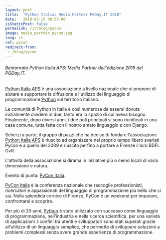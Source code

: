 ```yaml
---
layout: post
title:  "Python Italia: Media Partner PGDay.IT 2018"
date:   2018-03-15 00:57:00
isStaticPost: false
permalink: /it/blog/pycon
image: media_partner_pycon.jpg
lang: it
ref: pycon
redirect-from:
 - /blog/pycon
---
```


<h6>Bentornato Python Italia APS! Media Partner dell'edizione 2018 del PGDay.IT.</h6>

[Python Italia APS](https://www.python.it/comunita/) è una associazione a livello nazionale che si propone di aiutare e supportare la diffusione e l'utilizzo del linguaggio di programmazione [Python](https://www.python.it/) sul territorio italiano.

La comunità di Python in Italia è così numerosa da essersi dovuta inizialmente dividere in due, tanto era lo spazio di cui aveva bisogno. Finalmente, dopo diversi anni, i due poli principali si sono riunificati in una casa comune, tutta fatta con il nostro amato linguaggio e con Django.

Scherzi a parte, il gruppo di pazzi che ha deciso di fondare l'associazione [Python Italia APS](https://www.python.it/comunita/) è riuscito ad organizzare nel proprio tempo libero svariati Pycon e a quello del 2009 è riuscito perfino a portare a Firenze il loro BDFL GvR.

L'attività della associazione si dirama in iniziative più o meno locali di varia dimensione e natura.

Evento di punta: [PyCon Italia](https://www.pycon.it/it/).

[PyCon Italia](https://www.pycon.it/it/) è la conferenza nazionale che raccoglie professionisti, ricercatori e appassionati del linguaggio di programmazione più bello che ci sia. Nella splendida cornice di Firenze, PyCon è un weekend per imparare, confrontarsi e scoprire.

Per più di 20 anni, [Python](https://www.python.it/) è stato utilizzato con successo come linguaggio di programmazione, nell’industria e nella ricerca scientifica, per una varietà di applicazioni. I confini tra utenti e sviluppatori sono stati superati grazie all’utilizzo di un linguaggio semplice, che permette di sviluppare soluzioni a problemi complessi senza avere grande esperienza di programmazione.

